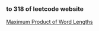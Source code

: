 ### to 318 of leetcode website

[Maximum Product of Word Lengths](https://leetcode-cn.com/problems/maximum-product-of-word-lengths/)